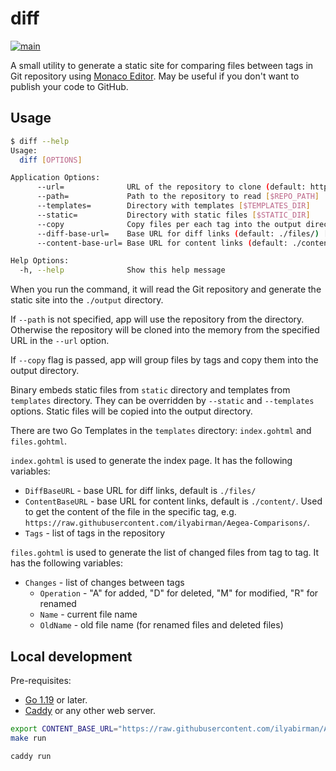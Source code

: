 # diff

[![main](https://github.com/chuhlomin/diff/actions/workflows/main.yml/badge.svg)](https://github.com/chuhlomin/diff/actions/workflows/main.yml)

A small utility to generate a static site for comparing files between tags in Git repository using [Monaco Editor](https://microsoft.github.io/monaco-editor/).
May be useful if you don't want to publish your code to GitHub.

## Usage

```bash
$ diff --help
Usage:
  diff [OPTIONS]

Application Options:
      --url=              URL of the repository to clone (default: https://github.com/ilyabirman/Aegea-Comparisons) [$REPO_URL]
      --path=             Path to the repository to read [$REPO_PATH]
      --templates=        Directory with templates [$TEMPLATES_DIR]
      --static=           Directory with static files [$STATIC_DIR]
      --copy              Copy files per each tag into the output directory [$COPY_FILES]
      --diff-base-url=    Base URL for diff links (default: ./files/) [$DIFF_BASE_URL]
      --content-base-url= Base URL for content links (default: ./content/) [$CONTENT_BASE_URL]

Help Options:
  -h, --help              Show this help message
```

When you run the command, it will read the Git repository and generate the static site into the `./output` directory.

If `--path` is not specified, app will use the repository from the directory.
Otherwise the repository will be cloned into the memory from the specified URL in the `--url` option.

If `--copy` flag is passed, app will group files by tags and copy them into the output directory.

Binary embeds static files from `static` directory and templates from `templates` directory.
They can be overridden by `--static` and `--templates` options.
Static files will be copied into the output directory.

There are two Go Templates in the `templates` directory: `index.gohtml` and `files.gohtml`.

`index.gohtml` is used to generate the index page.
It has the following variables:

* `DiffBaseURL` - base URL for diff links, default is `./files/`
* `ContentBaseURL` - base URL for content links, default is `./content/`. Used to get the content of the file in the specific tag, e.g. `https://raw.githubusercontent.com/ilyabirman/Aegea-Comparisons/`.
* `Tags` - list of tags in the repository

`files.gohtml` is used to generate the list of changed files from tag to tag.
It has the following variables:

* `Changes` - list of changes between tags
  * `Operation` - "A" for added, "D" for deleted, "M" for modified, "R" for renamed
  * `Name` - current file name
  * `OldName` - old file name (for renamed files and deleted files)

## Local development

Pre-requisites:

* [Go 1.19](https://go.dev/dl/) or later.
* [Caddy](https://caddyserver.com/) or any other web server.

```bash
export CONTENT_BASE_URL="https://raw.githubusercontent.com/ilyabirman/Aegea-Comparisons/"
make run

caddy run
```
